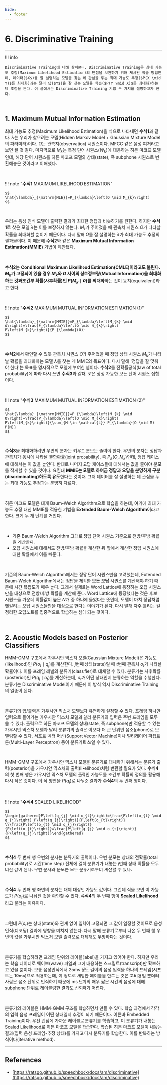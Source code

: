 ```yaml
---
hide:
  - footer
---
```


# 6. Discriminative Training

---

!!! info

    Discriminative Training에 대해 살펴본다. Discriminative Training은 최대 가능도 추정(Maximum Likelihood Estimation)의 단점을 보완하기 위해 제시된 학습 방법인데, 데이터($X$)를 잘 설명하는 모델을 찾는 데 관심을 두는 최대 가능도 추정($P(X \mid Y)$를 최대화)과는 달리 답($Y$)을 잘 찾는 모델을 학습($P(Y \mid X)$를 최대화)하는 데 초점을 둔다. 이 글에서는 Discriminative Training 기법 두 가지를 설명하고자 한다.

<br/>

## 1. Maximum Mutual Information Estimation

최대 가능도 추정(Maximum Likelihood Estimation)을 식으로 나타내면 **수식1**과 같다. $\lambda$는 우리가 찾으려는 모델(Hidden Markov Model + Gaussian Mixture Model의 파라미터)이다. $O$는 관측지(observation) 시퀀스이다. MFCC 같은 음성 피처라고 보면 될 것 같다. 마지막으로 $M_{k}$는 특정 단어 시퀀스($W_{k}$)에 대응하는 히든 마코프 모델인데, 해당 단어 시퀀스를 히든 마코프 모델의 상태(state), 즉 subphone 시퀀스로 변환해놓은 것이라고 이해했다.

<br/>

!!! note "**수식1** MAXIMUM LIKELIHOOD ESTIMATION"

    $$
    \hat{\lambda}_{\mathrm{MLE}}=P_{\lambda}\left(O \mid M_{k}\right)
    $$

<br/>

우리는 음성 인식 모델이 출력한 결과가 최대한 정답과 비슷하기를 원한다. 하지만 **수식1**로 찾은 모델 $\lambda$는 이를 보장하지 않는다. $M_{k}$가 주어졌을 때 관측치 시퀀스 $O$가 나타날 확률을 최대화할 뿐이기 때문이다. 다시 말해 $O$를 잘 설명하는 $\lambda$가 최대 가능도 추정의 결과물이다. 이 때문에 **수식2**와 같은 **Maximum Mutual Information Estimation(MMIE)** 기법이 제안됐다.

<br/>

**수식2**는 **Conditional Maximum Likelihood Estimation(CMLE)**이라고도 불린다. $M_{k}$가 고정되어 있을 경우 **$M_{k}$와 $O$ 사이의 상호정보량(Mutual Information)을 최대화**하는 것과**조건부 확률(사후확률)인 $P\left(M_{k} \mid O\right)$를 최대화**하는 것이 동치(equivalent)라고 한다.

<br/>

!!! note "**수식2** MAXIMUM MUTUAL INFORMATION ESTIMATION (1)"

    $$
    \hat{\lambda}_{\mathrm{MMIE}}=P_{\lambda}\left(M_{k} \mid O\right)=\frac{P_{\lambda}\left(O \mid M_{k}\right) P\left(M_{k}\right)}{P_{\lambda}(O)}
    $$

<br/>

**수식2**에서 확인할 수 있듯 관측치 시퀀스 $O$가 주어졌을 때 정답 상태 시퀀스 $M_{k}$가 나타날 확률을 최대화하는 모델 $\lambda$를 찾는 게 MMIE의 목표이다. 다시 말해 '정답을 잘 맞춰야 한다'는 목표를 명시적으로 모델에 부여한 셈이다. **수식2**를 전확률공식(law of total probability)에 따라 다시 쓰면 **수식3**과 같다. $\mathcal{L}$은 상정 가능한 모든 단어 시퀀스 집합이다.

<br/>

!!! note "**수식3** MAXIMUM MUTUAL INFORMATION ESTIMATION (2)"

    $$
    \hat{\lambda}_{\mathrm{MMIE}}=P_{\lambda}\left(M_{k} \mid O\right)=\frac{P_{\lambda}\left(O \mid M_{k}\right) P\left(M_{k}\right)}{\sum_{M \in \mathcal{L}} P_{\lambda}(O \mid M) P(M)}
    $$

<br/>

**수식3**을 최대화하려면 우변의 분자는 키우고 분모는 줄여야 한다. 우변의 분자는 정답과 관측치가 동시에 나타날 결합확률(joint probability), 즉 $P_{\lambda}\left(O, M_{k}\right)$인데, 정답 케이스에 대해서는 이 값을 높인다. 반대로 나머지 오답 케이스들에 대해서는 값을 줄여야 분모를 작게할 수 있을 것이다. 요컨대 **MMIE는 모델로 하여금 정답과 오답을 분명하게 구분(discriminating)하도록 유도**한다는 것이다. 그저 데이터를 잘 설명하는 데 관심을 두는 최대 가능도 추정과는 분명히 다르다.

<br/>

히든 마코프 모델은 대개 Baum-Welch Algorithm으로 학습을 하는데, 여기에 최대 가능도 추정 대신 MMIE를 적용한 기법을 **Extended Baum-Welch Algorithm**이라고 한다. 크게 두 개 단계를 거친다.

<br/>

- 기존 Baum-Welch Algorithm 그대로 정답 단어 시퀀스 기준으로 전방/후방 확률을 계산한다.
- 오답 시퀀스에 대해서도 전방/후방 확률을 계산한 뒤 앞에서 계산한 정답 시퀀스에 대한 확률에서 이를 빼준다.

<br/>

기존의 Baum-Welch Algorithm에서는 정답 단어 시퀀스만을 고려했는데, Extended Baum-Welch Algorithm에서는 정답을 제외한 **모든 오답** 시퀀스를 계산해야 하기 때문에 시간 복잡도가 매우 높다. 그래서 실제로는 Word Lattice에 등장하는 오답 시퀀스만을 대상으로 전방/후방 확률을 계산해 준다. Word Lattice에 등장했다는 것은 후보 시퀀스들 가운데 확률값이 높은 $N$개 중 하나에 들었다는 뜻인데, 모델이 마치 정답처럼 헷갈리는 오답 시퀀스들만을 대상으로 한다는 이야기가 된다. 다시 말해 자주 틀리는 걸 정리한 오답노트를 집중적으로 학습하는 셈이 되는 것이다.

<br/>

## 2. Acoustic Models based on Posterior Classifiers

HMM-GMM 구조에서 가우시안 믹스처 모델(Gaussian Mixture Model)은 가능도(likelihood)인 $P\left(o_{t} \mid q_{j}\right)$를 계산한다. $j$번째 상태(state)일 때 $t$번째 관측치 $o_{t}$가 나타날 확률이다. 이를 프레임 레벨의 분류기(classifier)로 대체할 수 있다. 분류기는 사후확률(posterior)인 $P\left(q_{j} \mid o_{t}\right)$를 계산하는데, $o_{t}$가 어떤 상태인지 분류하는 역할을 수행한다. 분류기는 Discriminative Model이기 때문에 이 방식 역시 Discriminative Training의 일종이 된다.

<br/>

분류기의 입/출력은 가우시안 믹스처 모델보다 유연하게 설정할 수 있다. 프레임 하나만 입력으로 들어가는 가우시안 믹스처 모델과 달리 분류기의 입력은 주변 프레임을 모두 쓸 수 있다. 출력으로 히든 마코프 모델의 상태(state, 즉 subphone)만 적용할 수 있는 가우시안 믹스처 모델과 달리 분류기의 출력은 이보다 더 큰 단위인 음소(phone)로 모델링할 수 있다. 서포트 벡터 머신(Support Vector Machine)이나 멀티레이어 퍼셉트론(Multi-Layer Perceptron) 등이 분류기로 쓰일 수 있다.

<br/>

HMM-GMM 구조에서 가우시안 믹스처 모델을 분류기로 대체하기 위해서는 분류기 출력(posterior)을 가우시안 믹스처의 출력(likelihood)처럼 변환할 필요가 있다. **수식4**의 첫 번째 행은 가우시안 믹스처 모델의 출력인 가능도를 조건부 확률의 정의를 활용해 다시 적은 것이다. 이 식 양변을 $P\left(q_{j}\right)$로 나눠준 결과가 **수식4**의 두 번째 행이다.

<br/>

!!! note "**수식4** SCALED LIKELIHOOD"

    $$
    \begin{gathered}P\left(q_{j} \mid o_{t}\right)=\frac{P\left(o_{t} \mid q_{j}\right) P\left(q_{j}\right)}{P\left(o_{t}\right)} \\\frac{P\left(o_{t} \mid q_{j}\right)}{P\left(o_{t}\right)}=\frac{P\left(q_{j} \mid o_{t}\right)}{P\left(q_{j}\right)}\end{gathered}
    $$

<br/>

**수식4** 두 번째 행 우변의 분자는 분류기의 출력이다. 우변 분모는 상태의 전확률(total probability)로 시간(time step) 전체에 걸쳐 분류기가 내놓는 $j$번째 상태 확률을 모두 더한 값이 된다. 우변 분자와 분모는 모두 분류기로부터 계산할 수 있다.

<br/>

**수식4** 두 번째 행 좌변의 분자는 대체 대상인 가능도 값이다. 그런데 식을 보면 이 가능도가 $P\left(o_{t}\right)$로 나눠진 것을 확인할 수 있다. **수식4**의 두 번째 행이 **Scaled Likelihood**라고 불리는 이유이다.

<br/>

그런데 $P\left(o_{t}\right)$는 상태(state)와 관계 없이 입력이 고정되면 그 값이 일정할 것이므로 음성 인식(디코딩) 결과에 영향을 미치지 않는다. 다시 말해 분류기로부터 나온 두 번째 행 우변의 값을 가우시안 믹스처 모델 출력으로 대체해도 무방하다는 것이다.

<br/>

분류기를 학습하려면 프레임 단위의 레이블(label)을 가지고 있어야 한다. 하지만 우리는 학습 데이터로 웨이브(wave) 파일과 그에 대응하는 스크립트(transcript)만 확보하고 있을 뿐이다. 보통 음성인식에서 25ms 정도 길이의 음성 입력을 하나의 프레임(시프트는 10ms)으로 적용하는데, 이 정도로 세밀한 레이블을 만드는 것은 고비용일 뿐더러 사람은 음소 단위로 인식하기 때문에 ms 단위의 매우 짧은 시간의 음성에 대해 subphone 단위로 레이블링한 결과도 신뢰하기 어렵다.

<br/>

분류기의 레이블은 HMM-GMM 구조를 학습하면서 만들 수 있다. 학습 과정에서 각각의 입력 음성 프레임이 어떤 상태일지 추정이 되기 때문이다. 이른바 Embedded Training이다. 우선 랜덤에 가까운 레이블로 분류기를 학습하고, 이 분류기가 내놓는 Scaled Likelihood로 히든 마코프 모델을 학습한다. 학습된 히든 마코프 모델이 내놓는 결과(입력 음성 프레임-추정 상태)를 가지고 다시 분류기를 학습한다. 이를 반복하는 방식이다(iterative method).

---

## References

- [https://ratsgo.github.io/speechbook/docs/am/discriminative](https://ratsgo.github.io/speechbook/docs/am/discriminative)
